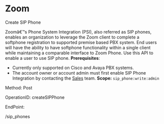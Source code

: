 #     Zoom


Create SIP Phone

Zoomâ€™s Phone System Integration (PSI), also referred as SIP phones, enables an organization to leverage the Zoom client to complete a softphone registration to supported premise based PBX system. End users will have the ability to have softphone functionality within a single client while maintaining a comparable interface to Zoom Phone. Use this API to enable a user to use SIP phone.
**Prerequisites**:
* Currently only supported on Cisco and Avaya PBX systems. 
* The account owner or account admin must first enable SIP Phone Integration by contacting the [Sales](https://zoom.us/contactsales) team. **Scope:** `sip_phone:write:admin`
 



Method: Post

OperationID: createSIPPhone

EndPoint:

/sip_phones
